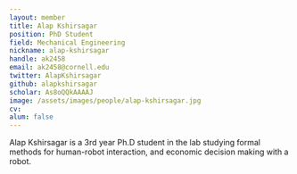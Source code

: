 ```yaml
---
layout: member
title: Alap Kshirsagar
position: PhD Student
field: Mechanical Engineering
nickname: alap-kshirsagar
handle: ak2458
email: ak2458@cornell.edu
twitter: AlapKshirsagar
github: alapkshirsagar
scholar: As8oQQkAAAAJ
image: /assets/images/people/alap-kshirsagar.jpg
cv:
alum: false
---
```

Alap Kshirsagar is a 3rd year Ph.D student in the lab studying formal methods for human-robot interaction, and economic decision making with a robot.
